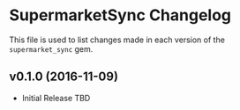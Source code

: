 SupermarketSync Changelog
=========================
This file is used to list changes made in each version of the `supermarket_sync` gem.

v0.1.0 (2016-11-09)
-------------------
- Initial Release TBD
